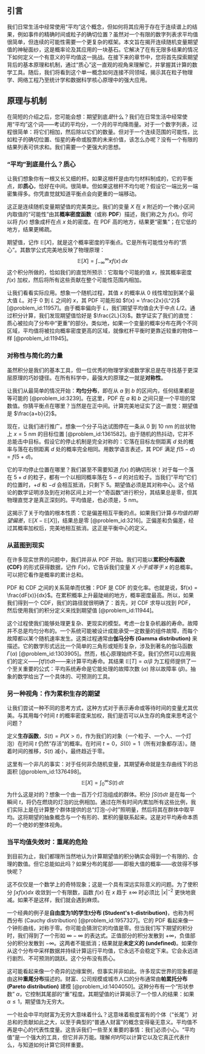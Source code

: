 ## 引言
我们日常生活中经常使用“平均”这个概念，但如何将其应用于存在于连续谱上的结果，例如事件的精确时间或粒子的确切位置？虽然对一个有限的数字列表求平均值很简单，但连续的可能性需要一个更复杂的框架。本文旨在揭开连续随机变量期望值的神秘面纱，这是概率论及其应用的一块基石。它解决了在有无限多结果的情况下如何定义一个有意义的平均值这一挑战。在接下来的章节中，您将首先探索期望背后的基本原理和机制，通过“质心”这一直观的视角来理解它，并掌握其计算的数学工具。随后，我们将看到这个单一概念如何连接不同领域，揭示其在粒子物理学、网络工程乃至统计学和数据科学核心原理中的强大应用。

## 原理与机制

在简短的介绍之后，您可能会想：期望到底*是*什么？我们在日常生活中经常使用“平均”这个词——考试的平均分，一个月的平均降雨量。对于一个数字列表，过程很简单：将它们相加，然后除以它们的数量。但对于一个连续范围的可能性，比如粒子的确切位置、恒星的寿命或股票的未来价值，该怎么办呢？没有一个有限的结果列表可供求和。我们需要一个更强大的思想。

### “平均”到底是什么？质心

让我们想象你有一根又长又细的杆。如果这根杆是由均匀材料制成的，它的平衡点，即**质心**，恰好在中间。很简单。但如果这根杆不均匀呢？假设它一端比另一端密集得多。你凭直觉就知道平衡点会向更重的一端移动。

这正是连续随机变量期望值的完美类比。我们的变量 $X$ 在 $x$ 附近的一个微小区间内取值的“可能性”由其**概率密度函数**（或称 **PDF**）描述，我们称之为 $f(x)$。你可以将 $f(x)$ 想象成杆在点 $x$ 处的密度。在 PDF 高的地方，结果更“密集”；在它低的地方，结果更稀疏。

期望值，记作 $\mathbb{E}[X]$，就是这个概率密度的平衡点。它是所有可能性分布的“质心”。其数学公式完美地反映了物理原理：
$$
\mathbb{E}[X] = \int_{-\infty}^{\infty} x f(x) \, dx
$$
这个积分所做的，恰如我们的直觉所预示：它取每个可能的值 $x$，按其概率密度 $f(x)$ 加权，然后将所有这些贡献在整个可能性范围内相加。

让我们看看实际应用。想象一个随机过程，其值 $x$ 的概率从 $0$ 线性增加到某个最大值 $L$。对于 $0$ 到 $L$ 之间的 $x$，其 PDF 可能形如 $f(x) = \frac{2x}{L^2}$ [@problem_id:11957]。由于概率偏向于 $L$，我们期望平均值会大于中点 $L/2$。通过积分计算，我们发现期望值恰好是 $\frac{2L}{3}$。数学证实了我们的直觉：质心被拉向了分布中“更重”的部分。类似地，如果一个变量的概率分布在两个不同区域，平均值将被拉向概率密度更高的区域，就像杠杆平衡时更靠近较重的物体一样 [@problem_id:11945]。

### 对称性与简化的力量

虽然积分是我们的基本工具，但一位优秀的物理学家或数学家总是在寻找基于更深层原理的巧妙捷径。在所有科学中，最强大的原理之一就是**对称性**。

让我们从最简单的情况开始：**均匀分布**，即在从 $a$ 到 $b$ 的区间内，任何结果都是等可能的 [@problem_id:3239]。在这里，PDF 在 $a$ 和 $b$ 之间只是一个平坦的常数值。你猜平衡点在哪里？当然是在正中间。计算完美地证实了这一直觉：期望值是 $\frac{a+b}{2}$。

现在，让我们进行推广。想象一个分子马达试图停在一条从 $0$ 到 $10$ nm 的丝状物上 $x=5$ nm 的目标位置 [@problem_id:1361582]。由于随机的热抖动，它并不总能击中目标。假设它的停止机制是完全对称的：它落在目标左侧距离 $d$ 处的概率与落在右侧距离 $d$ 处的概率完全相同。用数学语言表述，其 PDF 满足 $f(5-d) = f(5+d)$。

它的平均停止位置在哪里？我们甚至不需要知道 $f(x)$ 的确切形状！对于每一个落在 $5+d$ 的粒子，都有一个以相同概率落在 $5-d$ 的对应粒子。当我们“平均”它们的位置时，$+d$ 和 $-d$ 会相互抵消，只剩下 $5$。期望值必须是其对称中心。这个结论的数学证明涉及到在对称区间上对一个“奇函数”进行积分，其结果总是零，但其物理直觉才是真正深刻的。平均值是，也必须是，$5$ nm。

这揭示了关于均值的根本性质：它是偏差相互平衡的点。如果我们计算*与均值的期望偏差*，$\mathbb{E}[X - \mathbb{E}[X]]$，结果总是零 [@problem_id:3216]。正偏差和负偏差，经过其概率加权后，完美地相互抵消。这正是平衡中心的定义。

### 从蓝图到现实

在许多现实世界的问题中，我们并非从 PDF 开始。我们可能以**累积分布函数 (CDF)** 的形式获得数据，记作 $F(x)$，它告诉我们变量 $X$ *小于或等于* $x$ 的总概率。可以把它看作是概率的累计总和。

PDF 和 CDF 之间的关系简单而优雅：PDF 是 CDF 的变化率。也就是说，$f(x) = \frac{dF(x)}{dx}$。在累积概率上升最陡峭的地方，概率密度最高。所以，如果我们得到一个 CDF，我们的路径就很明确了：首先，对 CDF 求导以找到 PDF，然后使用我们的积分定义来找到期望值 [@problem_id:11944]。

这个过程使我们能够处理更复杂、更现实的模型。考虑一台复杂机器的寿命。故障并不总是均匀分布的。一个系统可能被设计成能承受一定数量的组件故障，而每个故障都以某个随机速率发生。这类过程通常由**伽马分布 (Gamma distribution)** 来描述。它的数学形式远比一个简单的三角形或矩形复杂，涉及到著名的伽马函数 $\Gamma(\alpha)$ [@problem_id:1303905]。然而，核心原理始终不变。我们仍然可以应用我们的定义——$\int t f(t) dt$——来计算平均寿命。其结果 $\mathbb{E}[T] = \alpha/\beta$ 为工程师提供了一个至关重要的公式：平均系统寿命是它能处理的故障次数 ($\alpha$) 除以故障率 ($\beta$)。抽象的数学给出了一个具体的、可预测的工具。

### 另一种视角：作为累积生存的期望

让我们尝试一种不同的思考方式，这种方式对于表示寿命或等待时间的变量尤其优美。与其用每个时间 $t$ 的概率密度来加权，我们是否可以从生存的角度来思考这个问题？

定义**生存函数**，$S(t) = P(X > t)$，作为我们的对象（一个粒子、一个人、一个灯泡）在时间 $t$ 仍然“存活”的概率。在时间 $t=0$，$S(0)=1$（所有对象都存活）。随着时间的推移，$S(t)$ 减小，最终趋近于零。

这里有一个非凡的事实：对于任何非负随机变量，其期望寿命就是生存曲线下的总面积 [@problem_id:1376498]。
$$
\mathbb{E}[X] = \int_{0}^{\infty} S(t) \, dt
$$
为什么这是对的？想象一个由一百万个灯泡组成的群体。积分 $\int S(t) dt$ 是在每一个瞬间 $t$，将仍在燃烧的灯泡的比例相加。通过在所有时间内累加所有这些比例，我们实际上是在计算整个群体提供的总“灯泡-小时”照明量，然后将其在群体中取平均。这将期望的抽象概念与一个有形的、累积的量联系起来。这是对平均寿命本质的一个绝妙的整体视角。

### 当平均值失效时：重尾的危险

到目前为止，我们都理所当然地认为计算期望值的积分确实会得到一个有限的、合理的数值。但它总能如此吗？如果分布的尾部——即极大值的概率——收敛得不够快呢？

这不仅仅是一个数学上的奇特现象；这是一个具有深远实际意义的问题。为了使积分 $\int x f(x) dx$ 收敛到一个有限数，函数 $f(x)$ 在 $x$ 趋于 $\pm \infty$ 时必须比 $|x|^{-2}$ 更快地衰减。如果不是这样，我们就会遇到麻烦。

一个经典的例子是**自由度为1的学生t分布 (Student's t-distribution)**，也称为柯西分布 (Cauchy distribution) [@problem_id:1957327]。它的 PDF 看起来像一个钟形曲线，对称于零。你可能会猜测它的均值是零。但当我们写下期望的积分时，我们得到了一个形如 $\infty - \infty$ 的表达式。正值部分的积分发散到 $+\infty$，负值部分的积分发散到 $-\infty$。这两者不能抵消；结果就是**未定义的 (undefined)**。如果你从这个分布中采样数据并持续计算运行平均值，它永远不会稳定下来。它会永远进行剧烈、不可预测的跳跃。这个分布没有质心。

这可能看起来像一个奇异的边缘案例，但事实并非如此。许多现实世界的现象都是由这种**重尾分布**描述的。财富、公司规模或城市人口的分布通常由**帕累托分布 (Pareto distribution)** 建模 [@problem_id:1404050]。这种分布有一个“形状参数” $\alpha$，它控制其尾部的“重”程度。其期望值的计算揭示了一个惊人的结果：如果 $\alpha \le 1$，期望值为无穷大。

一个社会中平均财富为无穷大意味着什么？这意味着极度富有的个体（“长尾”）对总和的贡献如此之大，以至于典型的“普通人财富”的概念变得毫无意义。平均值不再是中心的代表性度量。这告诉我们一些至关重要的事情：我们必须小心。“平均值”是一个强大的工具，但它并非万能。理解*何时*可以计算它以及它真正代表什么，与知道如何计算它同样重要。


